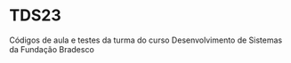 # TDS23
Códigos de aula e testes da turma do curso Desenvolvimento de Sistemas da Fundação Bradesco

